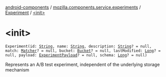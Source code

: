 [android-components](../../index.md) / [mozilla.components.service.experiments](../index.md) / [Experiment](index.md) / [&lt;init&gt;](./-init-.md)

# &lt;init&gt;

`Experiment(id: `[`String`](https://kotlinlang.org/api/latest/jvm/stdlib/kotlin/-string/index.html)`, name: `[`String`](https://kotlinlang.org/api/latest/jvm/stdlib/kotlin/-string/index.html)`, description: `[`String`](https://kotlinlang.org/api/latest/jvm/stdlib/kotlin/-string/index.html)`? = null, match: `[`Matcher`](-matcher/index.md)`? = null, bucket: `[`Bucket`](-bucket/index.md)`? = null, lastModified: `[`Long`](https://kotlinlang.org/api/latest/jvm/stdlib/kotlin/-long/index.html)`? = null, payload: `[`ExperimentPayload`](../-experiment-payload/index.md)`? = null, schema: `[`Long`](https://kotlinlang.org/api/latest/jvm/stdlib/kotlin/-long/index.html)`? = null)`

Represents an A/B test experiment,
independent of the underlying
storage mechanism

